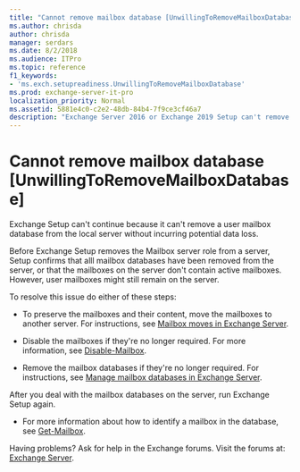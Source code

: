 ```yaml
---
title: "Cannot remove mailbox database [UnwillingToRemoveMailboxDatabase]"
ms.author: chrisda
author: chrisda
manager: serdars
ms.date: 8/2/2018
ms.audience: ITPro
ms.topic: reference
f1_keywords:
- 'ms.exch.setupreadiness.UnwillingToRemoveMailboxDatabase'
ms.prod: exchange-server-it-pro
localization_priority: Normal
ms.assetid: 5881e4c0-c2e2-48db-84b4-7f9ce3cf46a7
description: "Exchange Server 2016 or Exchange 2019 Setup can't remove the Mailbox server role from the server because the server contains active mailboxes."
---
```


# Cannot remove mailbox database [UnwillingToRemoveMailboxDatabase]

Exchange Setup can't continue because it can't remove a user mailbox database from the local server without incurring potential data loss.
  
Before Exchange Setup removes the Mailbox server role from a server, Setup confirms that alll mailbox databases have been removed from the server, or that the mailboxes on the server don't contain active mailboxes. However, user mailboxes might still remain on the server.
  
To resolve this issue do either of these steps:

- To preserve the mailboxes and their content, move the mailboxes to another server. For instructions, see [Mailbox moves in Exchange Server](../../recipients/mailbox-moves.md).

- Disable the mailboxes if they're no longer required. For more information, see [Disable-Mailbox](http://technet.microsoft.com/library/33be55a3-1880-437d-a631-c1cca1736421.aspx).

- Remove the mailbox databases if they're no longer required. For instructions, see [Manage mailbox databases in Exchange Server](../../architecture/mailbox-servers/manage-databases.md).

After you deal with the mailbox databases on the server, run Exchange Setup again.
  
- For more information about how to identify a mailbox in the database, see [Get-Mailbox](http://technet.microsoft.com/library/8a5a6eb9-4a75-47f9-ae3b-a3ba251cf9a8.aspx).
    
Having problems? Ask for help in the Exchange forums. Visit the forums at: [Exchange Server](https://go.microsoft.com/fwlink/p/?linkId=60612).
